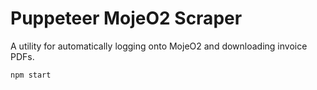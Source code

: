 # Puppeteer MojeO2 Scraper

A utility for automatically logging onto MojeO2 and downloading invoice PDFs.

`npm start`
